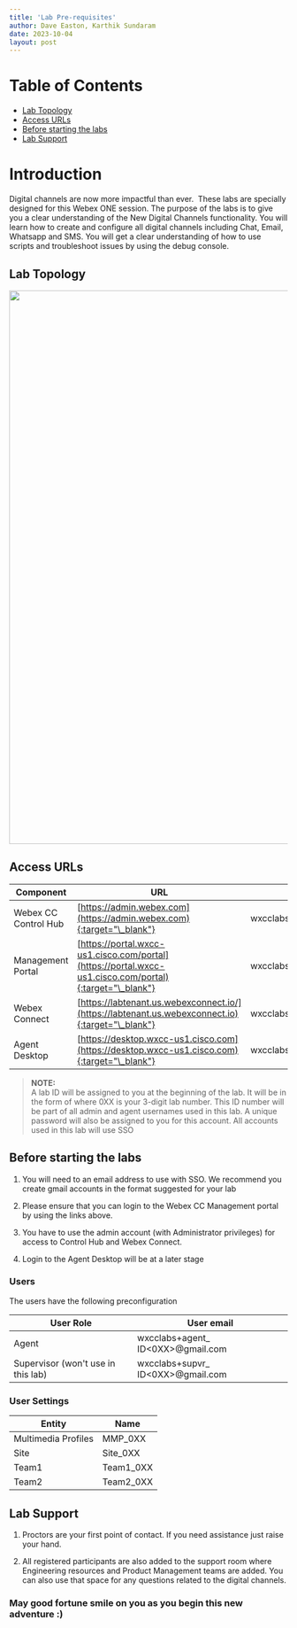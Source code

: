 ```yaml
---
title: 'Lab Pre-requisites'
author: Dave Easton, Karthik Sundaram
date: 2023-10-04
layout: post
---
```


# Table of Contents

- [Lab Topology](#lab-topology)
- [Access URLs](#access-urls)
- [Before starting the labs](#before-starting-the-labs)
- [Lab Support](#lab-support)

# Introduction

Digital channels are now more impactful than ever. 
These labs are specially designed for this Webex ONE session. The  purpose of the labs is to give you a clear understanding of the New Digital Channels functionality. You will learn how to create and configure all digital channels including Chat, Email, Whatsapp and SMS. You will get a clear understanding of how to use scripts and troubleshoot issues by using the debug console.

## Lab Topology

<img align="middle" src="/digital/assets/images/topology.png" width="1000" />

## Access URLs

| Component            | URL                                                                                                     | Login                            |
| -------------------- | ------------------------------------------------------------------------------------------------------- | -------------------------------- |
| Webex CC Control Hub | [https://admin.webex.com](https://admin.webex.com){:target="\_blank"}                                   | wxcclabs+admin_ID<0XX>@gmail.com |
| Management Portal    | [https://portal.wxcc-us1.cisco.com/portal](https://portal.wxcc-us1.cisco.com/portal){:target="\_blank"} | wxcclabs+admin_ID<0XX>@gmail.com |
| Webex Connect        | [https://labtenant.us.webexconnect.io/](https://labtenant.us.webexconnect.io){:target="\_blank"}                                                                   | wxcclabs+admin_ID<0XX>@gmail.com |
| Agent Desktop        | [https://desktop.wxcc-us1.cisco.com](https://desktop.wxcc-us1.cisco.com){:target="\_blank"}             | wxcclabs+agent_ID<0XX>@gmail.com |

> **NOTE:**  
> A lab ID will be assigned to you at the beginning of the lab. It will be in the form of <ID0XX> where 0XX is your 3-digit lab number. This ID number will be part of all admin and agent usernames used in this lab. A unique password will also be assigned to you for this account. All accounts used in this lab will use SSO

## Before starting the labs

1. You will need to an email address to use with SSO. We recommend you create gmail accounts in the format suggested for your lab 

2. Please ensure that you can login to the Webex CC Management portal by using the links above.

3. You have to use the admin account (with Administrator privileges) for access to Control Hub and Webex Connect.

4. Login to the Agent Desktop will be at a later stage 


### Users

The users have the following preconfiguration

| **User Role** | **User email**                      |
| ------------- | ----------------------------------- |
| Agent         | wxcclabs+agent\_ ID<0XX>@gmail.com |
| Supervisor (won't use in this lab)   | wxcclabs+supvr\_ ID<0XX>@gmail.com |

### User Settings

| **Entity**          | **Name**  |
| ------------------- | --------- |
| Multimedia Profiles | MMP_0XX       |
| Site                | Site_0XX      |
| Team1               | Team1_0XX |
| Team2               | Team2_0XX |

## Lab Support

1. Proctors are your first point of contact. If you need assistance just raise your hand.

2. All registered participants are also added to the support room where Engineering resources and Product Management teams are added. You can also use that space for any questions related to the digital channels.

### May good fortune smile on you as you begin this new adventure :)


